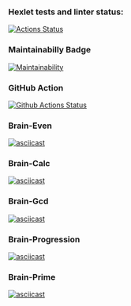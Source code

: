 ### Hexlet tests and linter status:
[![Actions Status](https://github.com/Tvardick/php-project-lvl1/workflows/hexlet-check/badge.svg)](https://github.com/Tvardick/php-project-lvl1/actions)
### Maintainabilly Badge
[![Maintainability](https://api.codeclimate.com/v1/badges/a99a88d28ad37a79dbf6/maintainability)](https://codeclimate.com/github/codeclimate/codeclimate/maintainability)
### GitHub Action
[![Github Actions Status](https://github.com/Tvardick/php-project-lvl1/workflows/CI/badge.svg)](https://github.com/Tvardick/php-project-lvl1/actions)

### Brain-Even
[![asciicast](https://asciinema.org/a/wlQLDmtFa9DQ34Gz4NQ4IXZ4J.svg)](https://asciinema.org/a/wlQLDmtFa9DQ34Gz4NQ4IXZ4J)
### Brain-Calc
[![asciicast](https://asciinema.org/a/f3ZQiwoBUJJHEyhfB3xoElMjT.svg)](https://asciinema.org/a/f3ZQiwoBUJJHEyhfB3xoElMjT)
### Brain-Gcd
[![asciicast](https://asciinema.org/a/tylL1O9HfgUvwj4X1KGkxWTZg.svg)](https://asciinema.org/a/tylL1O9HfgUvwj4X1KGkxWTZg)
### Brain-Progression
[![asciicast](https://asciinema.org/a/DnivcsOgIlpdw8VhOBSS6sNj0.svg)](https://asciinema.org/a/DnivcsOgIlpdw8VhOBSS6sNj0)
### Brain-Prime
[![asciicast](https://asciinema.org/a/YA6ShP8xIyyhI5g0Jb1dAZqQI.svg)](https://asciinema.org/a/YA6ShP8xIyyhI5g0Jb1dAZqQI)
